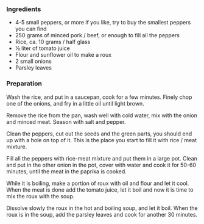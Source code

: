
### Ingredients
- 4-5 small peppers, or more if you like, try to buy the smallest peppers you can find
- 250 grams of minced pork / beef, or enough to fill all the peppers
- Rice, ca. 10 grams / half glass
- ½ liter of tomato juice
- Flour and sunflower oil to make a roux
- 2 small onions
- Parsley leaves

### Preparation
Wash the rice, and put in a saucepan, cook for a few minutes. Finely chop one of the onions, and fry in a little oil until light brown.

 Remove the rice from the pan, wash well with cold water, mix with the onion and minced meat. Season with salt and pepper.

 Clean the peppers, cut out the seeds and the green parts, you should end up with a hole on top of it. This is the place you start to fill it with rice / meat mixture.

 Fill all the peppers with rice-meat mixture and put them in a large pot. Clean and put in the other onion in the pot, cover with water and cook it for 50-60 minutes, until the meat in the paprika is cooked.

 While it is boiling, make a portion of roux with oil and flour and let it cool. When the meat is done add the tomato juice, let it boil and now it is time to mix the roux with the soup.

 Dissolve slowly the roux in the hot and boiling soup, and let it boil. When the roux is in the soup, add the parsley leaves and cook for another 30 minutes.

